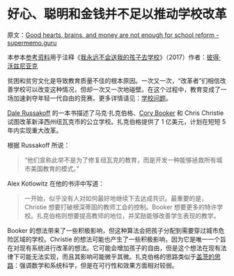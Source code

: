 # 好心、聪明和金钱并不足以推动学校改革

原文：[Good hearts, brains, and money are not enough for school reform - supermemo.guru](https://supermemo.guru/wiki/Good_hearts,_brains,_and_money_are_not_enough_for_school_reform)

本参本[参考资料](https://supermemo.guru/wiki/References)用于注释《[我永远不会送我的孩子去学校](https://supermemo.guru/wiki/Problem_of_Schooling)》（2017）作者：[彼得·沃兹尼亚克](https://supermemo.guru/wiki/Piotr_Wozniak)

贫困和贫穷文化是导致教育质量不佳的根本原因。一次又一次，“改革者”们相信改善学校可以改变这种情况，但却一次又一次地碰壁。在这个过程中，教育变成了一场加速剥夺年轻一代自由的竞赛。更多详情请见：[学校问题](https://supermemo.guru/wiki/Problem_of_schooling)。

[Dale Russakoff](http://dalerussakoff.com/) 的一本书描述了马克·扎克伯格、[Cory Booker](https://en.wikipedia.org/wiki/Cory_Booker) 和 Chris Christie 试图改革新泽西州纽瓦克市的公立学校。扎克伯格提供了 1 亿美元，计划在短短 5 年内实现重大改革。

根据 Russakoff 所说：

> “他们宣称此举不是为了修复纽瓦克的教育，而是开发一种能够拯救所有城市美国教育的模式。”

Alex Kotlowitz 在他的书评中写道：

> 一开始，似乎没有人对如何最好地继续下去达成共识。最重要的是，Christie 想要打破根深蒂固的教师工会的控制。Booker 想要更多的特许学校。扎克伯格则想要提高教师的地位，并奖励能够改善学生表现的教学。

Booker 的想法带来了一些积极影响，但这种算法会把孩子分配到需要穿过城市危险区域的学校。Christie 的想法可能也产生了一些积极影响，因为它是唯一一个旨在对现有系统进行改革的想法。它可能会增加孩子的自由，但是这个想法在现有法律下可能无法实现，而且其影响可能微乎其微。扎克伯格的思路类似于[盖茨的思路](https://supermemo.guru/wiki/Bill_Gates_is_wrong_about_education)：强调数学和系统科学，但是在可行性和效果方面相对较弱。